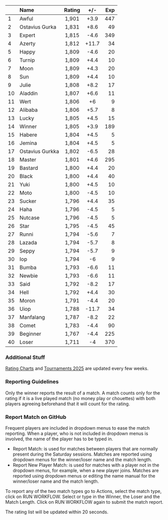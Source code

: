 | |Name|Rating|+/-|Exp|
|-|:---|:----:|:-:|--:|
|1|Awful|1,901|+3.9|447|
|2|Ostavius Gurka|1,831|+8.6|49|
|3|Expert|1,815|-4.6|349|
|4|Azerty|1,812|+11.7|34|
|5|Happy|1,809|-4.6|20|
|6|Turnip|1,809|+4.4|10|
|7|Moon|1,809|+4.3|20|
|8|Sun|1,809|+4.4|10|
|9|Julie|1,808|+8.2|17|
|10|Aladdin|1,807|+6.6|11|
|11|Wert|1,806|+6|9|
|12|Alibaba|1,806|+5.7|8|
|13|Lucky|1,805|+4.5|15|
|14|Winner|1,805|+3.9|189|
|15|Habere|1,804|+4.5|5|
|16|Jemina|1,804|+4.5|5|
|17|Ostavius Gurkka|1,802|-6.5|28|
|18|Master|1,801|+4.6|295|
|19|Bastard|1,800|+4.4|20|
|20|Black|1,800|+4.4|40|
|21|Yuki|1,800|+4.5|10|
|22|Moto|1,800|-4.5|10|
|23|Sucker|1,796|+4.4|35|
|24|Haha|1,796|-4.5|5|
|25|Nutcase|1,796|-4.5|5|
|26|Star|1,795|-4.5|45|
|27|Runni|1,794|-5.6|7|
|28|Lazada|1,794|-5.7|8|
|29|Seppy|1,794|-5.7|9|
|30|Iop|1,794|-6|9|
|31|Bumba|1,793|-6.6|11|
|32|Newbie|1,793|-6.6|11|
|33|Said|1,792|-8.2|17|
|34|Hell|1,792|+4.4|30|
|35|Moron|1,791|-4.4|20|
|36|Uiop|1,788|-11.7|34|
|37|Manfalang|1,787|-8.2|22|
|38|Comet|1,783|-4.4|90|
|39|Beginner|1,767|-4.4|225|
|40|Loser|1,711|-4|370|


### Additional Stuff

[Rating Charts](https://github.com/modiholodri/bkk-bg-rating-list/discussions/2) and 
[Tournaments 2025](https://github.com/modiholodri/bkk-bg-rating-list/discussions/5) are updated every few weeks.

### Reporting Guidelines

Only the winner reports the result of a match.
A match counts only for the rating if it is a live played match (no money play or chouettes)
with both players agreeing beforehand that it will count for the rating.


### Report Match on GitHub

Frequent players are included in dropdown menus to ease the match reporting.
When a player, who is not included in dropdown menus is involved, the name of the player has to be typed in.

- Report Match:  is used for matches between players that are normally present during the Saturday sessions.
  Matches are reported using dropdown menus for the winner/loser name and the match length.
- Report New Player Match:  is used for matches with a player not in the dropdown menus, for example, when a new player joins.
  Matches are reported using dropdown menus or editing the name manual for the winner/loser name and the match length.

To report any of the two match types go to Actions, select the match type, click on RUN WORKFLOW.
Select or type in the Winner, the Loser and the Match Length.
Click on RUN WORKFLOW again to submit the match report.

The rating list will be updated within 20 seconds.
